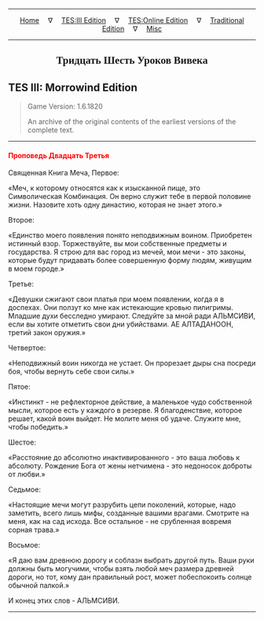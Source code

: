 
---

<!-- Jekyll Page Links -->

<center>
<a href="../../../../index.html">Home</a>
&emsp;&nabla;&emsp;
<a href="../../../index-tes3.html">TES:III Edition</a>
&emsp;&nabla;&emsp;
<a href="../../../index-teso.html">TES:Online Edition</a>
&emsp;&nabla;&emsp;
<a href="../../../index-traditional.html">Traditional Edition</a>
&emsp;&nabla;&emsp;
<a href="../../../index-misc.html">Misc</a>
</center>

<!-- Markdown Body Below: -->

---

<center>
<h2><span style="font-family:Georgia">Тридцать Шесть Уроков Вивека</span></h2>
</center>

## TES III: Morrowind Edition

> Game Version: 1.6.1820
>
> An archive of the original contents of the earliest versions of the complete text.

---

#### <span style="color:red">Проповедь Двадцать Третья</span>

Священная Книга Меча, Первое:

«Меч, к которому относятся как к изысканной пище, это Символическая Комбинация. Он верно служит тебе в первой половине жизни. Назовите хоть одну династию, которая не знает этого.»

Второе:

«Единство моего появления понято неподвижным воином. Приобретен истинный взор. Торжествуйте, вы мои собственные предметы и государства. Я строю для вас город из мечей, мои мечи - это законы, которые будут придавать более совершенную форму людям, живущим в моем городе.»

Третье:

«Девушки сжигают свои платья при моем появлении, когда я в доспехах. Они ползут ко мне как истекающие кровью пилигримы. Младшие духи бесследно умирают. Следуйте за мной ради АЛЬМСИВИ, если вы хотите отметить свои дни убийствами. АЕ АЛТАДАНООН, третий закон оружия.»

Четвертое:

«Неподвижный воин никогда не устает. Он прорезает дыры сна посреди боя, чтобы вернуть себе свои силы.»

Пятое:

«Инстинкт - не рефлекторное действие, а маленькое чудо собственной мысли, которое есть у каждого в резерве. Я благоденствие, которое решает, какой воин выйдет. Не молите меня об удаче. Служите мне, чтобы победить.»

Шестое:

«Расстояние до абсолютно инактивированного - это ваша любовь к абсолюту. Рождение Бога от жены нетчимена - это недоносок доброты от любви.»

Седьмое:

«Настоящие мечи могут разрубить цепи поколений, которые, надо заметить, всего лишь мифы, созданные вашими врагами. Смотрите на меня, как на сад исхода. Все остальное - не срубленная вовремя сорная трава.»

Восьмое:

«Я даю вам древнюю дорогу и соблазн выбрать другой путь. Ваши руки должны быть могучими, чтобы взять любой меч размера древней дороги, но тот, кому дан правильный рост, может побеспокоить солнце обычной палкой.»

И конец этих слов - АЛЬМСИВИ.

---

